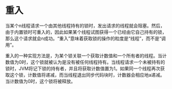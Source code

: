 

# 重入
当某个n线程请求一个由其他线程持有的锁时，发出请求的线程就会阻塞。然后，由于内置锁时可重入的，因此如果某个线程试图获得一个已经由它自己持有的锁，那么这个请求就会n成功。“重入”意味着获取锁的操作的粒度是“线程”，而不是“调用”。

重入的一种实现方法是，为某个锁关联一个获取计数值和一个所有者的线程。当计数值为0时，这个锁就被认为是没有被任何线程持有。当线程请求一个未被持有的锁时，JVM将记下锁的持有者，并且将获取计数值置为1。如果同一个线程再次获取这个锁，计数值将递减，而当线程退出同步代码块时，计数器会相应地a递减。当计数值为0时，这个锁将被释放。